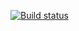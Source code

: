 [![Build status](https://ci.appveyor.com/api/projects/status/232mjy9of7o4fw40?svg=true)](https://ci.appveyor.com/project/danilka5984ka/selenide)